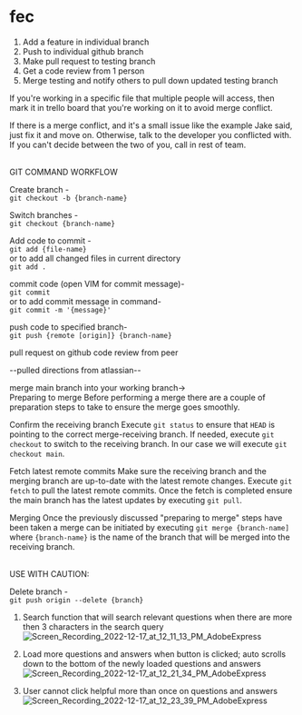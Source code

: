 # fec
1. Add a feature in individual branch
2. Push to individual github branch
2. Make pull request to testing branch
3. Get a code review from 1 person
4. Merge testing and notify others to pull down
   updated testing branch

  If you're working in a specific file that multiple people will access,
then mark it in trello board that you're working on it to avoid
merge conflict.

If there is a merge conflict, and it's a small issue like the example
Jake said, just fix it and move on. Otherwise, talk to the developer
you conflicted with. If you can't decide between the two of you, call
in rest of team.


<br>
GIT COMMAND WORKFLOW

Create branch - <br>
`git checkout -b {branch-name}`

Switch branches - <br>
`git checkout {branch-name}`

Add code to commit - <br>
`git add {file-name}`<br>
or to add all changed files in current directory<br>
`git add .`

commit code (open VIM for commit message)-<br>
`git commit`<br>
or to add commit message in command-<br>
`git commit -m '{message}'`

push code to specified branch-<br>
`git push {remote [origin]} {branch-name}`

pull request on github
code review from peer

--pulled directions from atlassian--

merge main branch into your working branch-><br>
Preparing to merge
Before performing a merge there are a couple of preparation steps to take to ensure the merge goes smoothly.

Confirm the receiving branch
Execute `git status` to ensure that `HEAD` is pointing to the correct merge-receiving branch. If needed, execute `git checkout` to switch to the receiving branch. In our case we will execute `git checkout main`.

Fetch latest remote commits
Make sure the receiving branch and the merging branch are up-to-date with the latest remote changes. Execute `git fetch` to pull the latest remote commits. Once the fetch is completed ensure the main branch has the latest updates by executing `git pull`.

Merging
Once the previously discussed "preparing to merge" steps have been taken a merge can be initiated by executing `git merge {branch-name]` where `{branch-name}` is the name of the branch that will be merged into the receiving branch.

<br>
USE WITH CAUTION:

Delete branch - <br>
`git push origin --delete {branch}`

1. Search function that will search relevant questions when there are more then 3 characters in the search query
![Screen_Recording_2022-12-17_at_12_11_13_PM_AdobeExpress](https://user-images.githubusercontent.com/97549146/208253414-56d9d9b8-24b2-4f82-9053-7d3d2f369aa1.gif)

2. Load more questions and answers when button is clicked; auto scrolls down to the bottom of the newly loaded questions and answers
![Screen_Recording_2022-12-17_at_12_21_34_PM_AdobeExpress](https://user-images.githubusercontent.com/97549146/208253810-f5365823-1d7d-4d18-98e1-1a577f1ddc87.gif)

3. User cannot click helpful more than once on questions and answers
![Screen_Recording_2022-12-17_at_12_23_39_PM_AdobeExpress](https://user-images.githubusercontent.com/97549146/208253901-33c6d47f-14b0-4c46-95a8-1a27608e75fb.gif)


